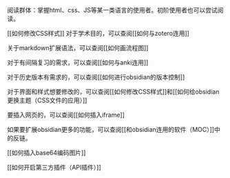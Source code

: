 阅读群体：掌握html、css、JS等某一类语言的使用者。初阶使用者也可以尝试阅读。


[[如何修改CSS样式]]
对于学术目的，可以查阅[[如何与zotero连用]]

关于markdown扩展语法，可以查阅[[如何画流程图]]

对于有间隔复习的需求，可以查阅[[如何与anki连用]]

对于历史版本有需求的，可以查阅[[如何进行obsidian的版本控制]]

对于界面和样式想要修改的，可以查阅[[如何修改CSS样式]]和[[如何给obsidian更换主题（CSS文件的应用）]]

要插入网页的，可以查阅[[如何插入iframe]]

如果要扩展obsidian更多的功能，可以查阅[[和obsidian连用的软件（MOC）]]中的反链。

[[如何插入base64编码图片]]

[[如何开启第三方插件（API插件）]]